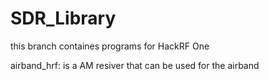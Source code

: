 # SDR_Library
this branch containes programs for HackRF One

airband_hrf: is a AM resiver that can be used for the airband
